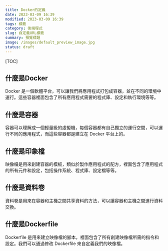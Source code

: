 ```yaml
---
title: Docker的定義
date: 2023-03-09 16:39
modified: 2023-03-09 16:39
tags: 標籤
category: 後端程式
slug: 自定義URL標籤
summary: 預覽標題
image: /images/default_preview_image.jpg
status: draft
---
```


[TOC]


## 什麼是Docker
Docker 是一個軟體平台，可以讓我們將應用程式打包成容器，並在不同的環境中運行。這些容器裡面包含了所有應用程式需要的程式庫、設定和執行環境等等。


## 什麼是容器
容器可以理解成一個輕量級的虛擬機，每個容器都有自己獨立的運行空間，可以運行不同的應用程式，而這些容器都是建立在 Docker 平台上的。


## 什麼是印象檔
映像檔是用來創建容器的模板，類似於製作應用程式的配方，裡面包含了應用程式的所有元件和設定，包括操作系統、程式庫、設定檔等等。


## 什麼是資料卷
資料卷是用來在容器和主機之間共享資料的方法，可以讓容器和主機之間進行資料交換。


## 什麼是Dockerfile
Dockerfile 是用來建立映像檔的腳本，裡面包含了所有創建映像檔所需的指令和設定。我們可以通過修改 Dockerfile 來自定義我們的映像檔。